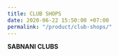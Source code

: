 ```yaml
---
title: CLUB SHOPS
date: 2020-06-22 15:50:00 +07:00
permalink: "/product/club-shops/"
---
```


**SABNANI CLUBS**
